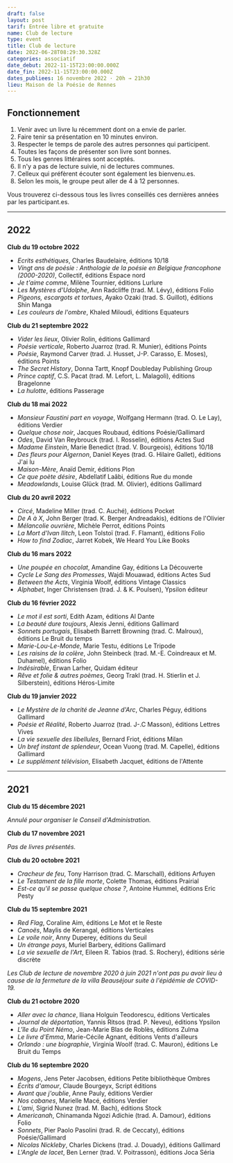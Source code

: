 ```yaml
---
draft: false
layout: post
tarif: Entrée libre et gratuite
name: Club de lecture
type: event
title: Club de lecture
date: 2022-06-28T08:29:30.328Z
categories: associatif
date_debut: 2022-11-15T23:00:00.000Z
date_fin: 2022-11-15T23:00:00.000Z
dates_publiees: 16 novembre 2022 · 20h → 21h30
lieu: Maison de la Poésie de Rennes
---
```

## Fonctionnement

1. Venir avec un livre lu récemment dont on a envie de parler.
2. Faire tenir sa présentation en 10 minutes environ.
3. Respecter le temps de parole des autres personnes qui participent.
4. Toutes les façons de présenter son livre sont bonnes.
5. Tous les genres littéraires sont acceptés.
6. Il n'y a pas de lecture suivie, ni de lectures communes.
7. Celleux qui préfèrent écouter sont également les bienvenu.es.
8. Selon les mois, le groupe peut aller de 4 à 12 personnes.

Vous trouverez ci-dessous tous les livres conseillés ces dernières années par les participant.es.

---

## 2022

**Club du 19 octobre 2022**
- *Ecrits esthétiques*, Charles Baudelaire, éditions 10/18
- *Vingt ans de poésie : Anthologie de la poésie en Belgique francophone (2000-2020)*, Collectif, éditions Espace nord
- *Je t'aime comme*, Milène Tournier, éditions Lurlure
- *Les Mystères d'Udolphe*, Ann Radcliffe (trad. M. Lévy), éditions Folio
- *Pigeons, escargots et tortues*, Ayako Ozaki (trad. S. Guillot), éditions Shin Manga
- *Les couleurs de l'ombre*, Khaled Miloudi, éditions Equateurs

**Club du 21 septembre 2022**
- *Vider les lieux*, Olivier Rolin, éditions Gallimard
- *Poésie verticale*, Roberto Juarroz (trad. R. Munier), éditions Points
- *Poésie*, Raymond Carver (trad. J. Husset, J-P. Carasso, E. Moses), éditions Points
- *The Secret History*, Donna Tartt, Knopf Doubleday Publishing Group
- *Prince captif*, C.S. Pacat (trad. M. Lefort, L. Malagoli), éditions Bragelonne
- *La hulotte*, éditions Passerage

**Club du 18 mai 2022**
- *Monsieur Faustini part en voyage*, Wolfgang Hermann (trad. O. Le Lay), éditions Verdier
- *Quelque chose noir*, Jacques Roubaud, éditions Poésie/Gallimard
- *Odes*, David Van Reybrouck (trad. I. Rosselin), éditions Actes Sud
- *Madame Einstein*, Marie Benedict (trad. V. Bourgeois), éditions 10/18
- *Des fleurs pour Algernon*, Daniel Keyes (trad. G. Hilaire Gallet), éditions J'ai lu
- *Maison-Mère*, Anaïd Demir, éditions Plon
- *Ce que poète désire*, Abdellatif Laâbi, éditions Rue du monde
- *Meadowlands*, Louise Glück (trad. M. Olivier), éditions Gallimard

**Club du 20 avril 2022**
- *Circé*, Madeline Miller (trad. C. Auché), éditions Pocket
- *De A à X*, John Berger (trad. K. Berger Andreadakis), éditions de l'Olivier
- *Mélancolie ouvrière*, Michèle Perrot, éditions Points
- *La Mort d'Ivan Ilitch*, Leon Tolstoï (trad. F. Flamant), éditions Folio
- *How to find Zodiac*, Jarret Kobek, We Heard You Like Books

**Club du 16 mars 2022**
- *Une poupée en chocolat*, Amandine Gay, éditions La Découverte
- *Cycle Le Sang des Promesses*, Wajdi Mouawad, éditions Actes Sud
- *Between the Acts*, Virginia Woolf, éditions Vintage Classics
- *Alphabet*, Inger Christensen (trad. J. & K. Poulsen), Ypsilon éditeur

**Club du 16 février 2022**
- *Le mot il est sorti*, Edith Azam, éditions Al Dante
- *La beauté dure toujours*, Alexis Jenni, éditions Gallimard
- *Sonnets portugais*, Elisabeth Barrett Browning (trad. C. Malroux), éditions Le Bruit du temps
- *Marie-Lou-Le-Monde*, Marie Testu, éditions Le Tripode
- *Les raisins de la colère*, John Steinbeck (trad. M.-E. Coindreaux et M. Duhamel), éditions Folio
- *Indésirable*, Erwan Larher, Quidam éditeur
- *Rêve et folie & autres poèmes*, Georg Trakl (trad. H. Stierlin et J. Silberstein), éditions Héros-Limite

**Club du 19 janvier 2022**
- *Le Mystère de la charité de Jeanne d'Arc*, Charles Péguy, éditions Gallimard
- *Poésie et Réalité*, Roberto Juarroz (trad. J-.C Masson), éditions Lettres Vives
- *La vie sexuelle des libellules*, Bernard Friot, éditions Milan
- *Un bref instant de splendeur*, Ocean Vuong (trad. M. Capelle), éditions Gallimard
- *Le supplément télévision*, Elisabeth Jacquet, éditions de l'Attente

---

## 2021

**Club du 15 décembre 2021**

*Annulé pour organiser le Conseil d'Administration.*

**Club du 17 novembre 2021**  

*Pas de livres présentés.*

**Club du 20 octobre 2021**
- *Cracheur de feu*, Tony Harrison (trad. C. Marschall), éditions Arfuyen
- *Le Testament de la fille morte*, Colette Thomas, éditions Prairial
- *Est-ce qu'il se passe quelque chose ?*, Antoine Hummel, éditions Eric Pesty

**Club du 15 septembre 2021**
- *Red Flag*, Coraline Aim, éditions Le Mot et le Reste
- *Canoës*, Maylis de Kerangal, éditions Verticales
- *Le voile noir*, Anny Duperey, éditions du Seuil
- *Un étrange pays*, Muriel Barbery, éditions Gallimard
- *La vie sexuelle de l'Art*, Eileen R. Tabios (trad. S. Rochery), éditions série discrète

*Les Club de lecture de novembre 2020 à juin 2021 n'ont pas pu avoir lieu à cause de la fermeture de la villa Beauséjour suite à l'épidémie de COVID-19.*

**Club du 21 octobre 2020**
- *Aller avec la chance*, Iliana Holguin Teodorescu, éditions Verticales
- *Journal de déportation*, Yannis Ritsos (trad. P. Neveu), éditions Ypsilon
- *L'île du Point Némo*, Jean-Marie Blas de Roblès, éditions Zulma
- *Le livre d'Emma*, Marie-Cécile Agnant, éditions Vents d'ailleurs
- *Orlando : une biographie*, Virginia Woolf (trad. C. Mauron), éditions Le Bruit du Temps

**Club du 16 septembre 2020**
- *Mogens*, Jens Peter Jacobsen, éditions Petite bibliothèque Ombres
- *Écrits d'amour*, Claude Bourgeyx, Script éditions
- *Avant que j'oublie*, Anne Pauly, éditions Verdier
- *Nos cabanes*, Marielle Macé, éditions Verdier
- *L'ami*, Sigrid Nunez (trad. M. Bach), éditions Stock
- *Americanah*, Chinamanda Ngozi Adichie (trad. A. Damour), éditions Folio
- *Sonnets*, Pier Paolo Pasolini (trad. R. de Ceccaty), éditions Poésie/Gallimard
- *Nicolas Nickleby*, Charles Dickens (trad. J. Douady), éditions Gallimard
- *L'Angle de lacet*, Ben Lerner (trad. V. Poitrasson), éditions Joca Séria
